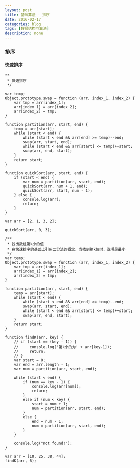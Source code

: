 ```yaml
---
layout: post
title: 基础算法 - 排序
date: 2016-02-17
categories: blog
tags: [数据结构与算法]
description: none
---
```


### 排序

#### 快速排序

    **
     * 快速排序
     */

    var temp;
    Object.prototype.swap = function (arr, index_1, index_2) {
        var tmp = arr[index_1];
        arr[index_1] = arr[index_2];
        arr[index_2] = tmp;
    }

    function partition(arr, start, end) {
        temp = arr[start];
        while (start < end) {
            while (start < end && arr[end] >= temp)--end;
            swap(arr, start, end);
            while (start < end && arr[start] <= temp)++start;
            swap(arr, end, start);
        }
        return start;
    }

    function quickSort(arr, start, end) {
        if (start < end) {
            var num = partition(arr, start, end);
            quickSort(arr, num + 1, end);
            quickSort(arr, start, num - 1);
        } else {
            console.log(arr);
            return;
        }
    }

    var arr = [2, 1, 3, 2];

    quickSort(arr, 0, 3);

    /**
     * 找出数组第k小的值
     * 在快速排序的基础上引用二分法的概念，当找到第k位时，说明是最小
     */
    var temp;
    Object.prototype.swap = function (arr, index_1, index_2) {
        var tmp = arr[index_1];
        arr[index_1] = arr[index_2];
        arr[index_2] = tmp;
    }

    function partition(arr, start, end) {
        temp = arr[start];
        while (start < end) {
            while (start < end && arr[end] >= temp)--end;
            swap(arr, start, end);
            while (start < end && arr[start] <= temp)++start;
            swap(arr, end, start);
        }
        return start;
    }

    function findK(arr, key) {
        // if (start == (key - 1)) {
        //     console.log('第k小的为' + arr[key-1]);
        //     return;
        // }
        var start = 0;
        var end = arr.length - 1;
        var num = partition(arr, start, end);

        while (start < end) {
            if (num == key - 1) {
                console.log(arr[num]);
                return;
            }
            else if (num < key) {
                start = num + 1;
                num = partition(arr, start, end);
            }
            else {
                end = num - 1;
                num = partition(arr, start, end);
            }
        }

        console.log("not found!");
    }

    var arr = [10, 25, 38, 44];
    findK(arr, 6);
